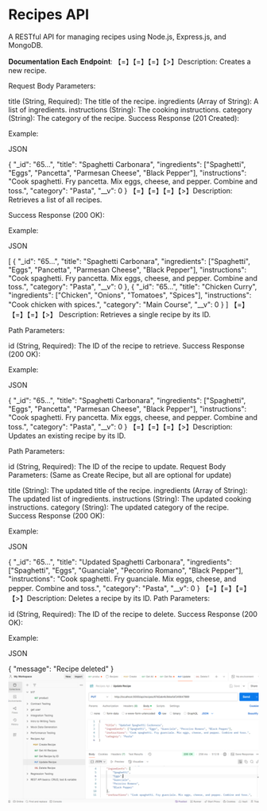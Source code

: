 # Recipes API

A RESTful API for managing recipes using Node.js, Express.js, and MongoDB.

𝐃𝐨𝐜𝐮𝐦𝐞𝐧𝐭𝐚𝐭𝐢𝐨𝐧 𝐄𝐚𝐜𝐡 𝐄𝐧𝐝𝐩𝐨𝐢𝐧𝐭:
【=】【=】【=】【>】Description: Creates a new recipe.

Request Body Parameters:

title (String, Required): The title of the recipe.
ingredients (Array of String): A list of ingredients.
instructions (String): The cooking instructions.
category (String): The category of the recipe.
Success Response (201 Created):

Example:

JSON

{
    "_id": "65...",
    "title": "Spaghetti Carbonara",
    "ingredients": ["Spaghetti", "Eggs", "Pancetta", "Parmesan Cheese", "Black Pepper"],
    "instructions": "Cook spaghetti. Fry pancetta. Mix eggs, cheese, and pepper. Combine and toss.",
    "category": "Pasta",
    "__v": 0
}
【=】【=】【=】【>】Description: Retrieves a list of all recipes.

Success Response (200 OK):

Example:

JSON

[
    {
        "_id": "65...",
        "title": "Spaghetti Carbonara",
        "ingredients": ["Spaghetti", "Eggs", "Pancetta", "Parmesan Cheese", "Black Pepper"],
        "instructions": "Cook spaghetti. Fry pancetta. Mix eggs, cheese, and pepper. Combine and toss.",
        "category": "Pasta",
        "__v": 0
    },
    {
        "_id": "65...",
        "title": "Chicken Curry",
        "ingredients": ["Chicken", "Onions", "Tomatoes", "Spices"],
        "instructions": "Cook chicken with spices.",
        "category": "Main Course",
        "__v": 0
    }
]
【=】【=】【=】【>】 Description: Retrieves a single recipe by its ID.

Path Parameters:

id (String, Required): The ID of the recipe to retrieve.
Success Response (200 OK):

Example:

JSON

{
    "_id": "65...",
    "title": "Spaghetti Carbonara",
    "ingredients": ["Spaghetti", "Eggs", "Pancetta", "Parmesan Cheese", "Black Pepper"],
    "instructions": "Cook spaghetti. Fry pancetta. Mix eggs, cheese, and pepper. Combine and toss.",
    "category": "Pasta",
    "__v": 0
}
【=】【=】【=】【>】Description: Updates an existing recipe by its ID.

Path Parameters:

id (String, Required): The ID of the recipe to update.
Request Body Parameters: (Same as Create Recipe, but all are optional for update)

title (String): The updated title of the recipe.
ingredients (Array of String): The updated list of ingredients.
instructions (String): The updated cooking instructions.
category (String): The updated category of the recipe.
Success Response (200 OK):

Example:

JSON

{
    "_id": "65...",
    "title": "Updated Spaghetti Carbonara",
    "ingredients": ["Spaghetti", "Eggs", "Guanciale", "Pecorino Romano", "Black Pepper"],
    "instructions": "Cook spaghetti. Fry guanciale. Mix eggs, cheese, and pepper. Combine and toss.",
    "category": "Pasta",
    "__v": 0
}
【=】【=】【=】【>】Description: Deletes a recipe by its ID.
Path Parameters:

id (String, Required): The ID of the recipe to delete.
Success Response (200 OK):

Example:

JSON

{
    "message": "Recipe deleted"
}
![alt image](https://github.com/abarna-RP/recipe-task/blob/main/postman%20output.png)
